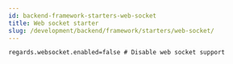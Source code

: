 ```yaml
---
id: backend-framework-starters-web-socket
title: Web socket starter
slug: /development/backend/framework/starters/web-socket/
---
```


```properties
regards.websocket.enabled=false # Disable web socket support
```
